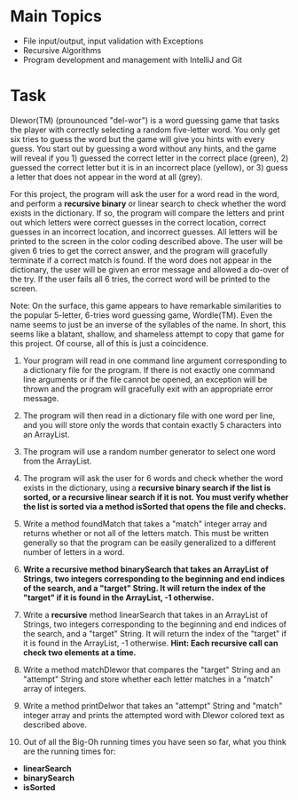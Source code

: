 # Main Topics
- File input/output, input validation with Exceptions
- Recursive Algorithms
- Program development and management with IntelliJ and Git

# Task
Dlewor(TM) (prounounced "del-wor") is a word guessing game that tasks the player with correctly selecting a random five-letter word. You only get six tries to guess the word but the game will give you hints with every guess. You start out by guessing a word without any hints, and the game will reveal if you 1) guessed the correct letter in the correct place (green), 2) guessed the correct letter but it is in an incorrect place (yellow), or 3) guess a letter that does not appear in the word at all (grey).

For this project, the program will ask the user for a word read in the word, and perform a **recursive binary** or linear search to check whether the word exists in the dictionary. If so, the program will compare the letters and print out which letters were correct guesses in the correct location, correct guesses in an incorrect location, and incorrect guesses. All letters will be printed to the screen in the color coding described above. The user will be given 6 tries to get the correct answer, and the program will gracefully terminate if a correct match is found. If the word does not appear in the dictionary, the user will be given an error message and allowed a do-over of the try. If the user fails all 6 tries, the correct word will be printed to the screen.

Note: On the surface, this game appears to have remarkable similarities
to the popular 5-letter, 6-tries word guessing game, Wordle(TM). Even the
name seems to just be an inverse of the syllables of the name. In short, this
seems like a blatant, shallow, and shameless attempt to copy that game for
this project. Of course, all of this is just a coincidence.

1. Your program will read in one command line argument corresponding to a dictionary file for the program. If there is not exactly one command line arguments or if the file cannot be opened, an exception will be thrown and the program will gracefully exit with an appropriate error message.

2. The program will then read in a dictionary file with one word per line, and you will store only the words that contain exactly 5 characters into an ArrayList.

3. The program will use a random number generator to select one word from the ArrayList.

4. The program will ask the user for 6 words and check whether the word exists in the dictionary, using a **recursive binary search if the list is sorted, or a recursive linear search if it is not. You must verify whether the list is sorted via a method isSorted that opens the file and checks.**

5. Write a method foundMatch that takes a "match" integer array and returns whether or not all of the letters match. This must be written generally so that the program can be easily generalized to a different number of letters in a word.

6. **Write a recursive method binarySearch that takes an ArrayList of Strings, two integers corresponding to the beginning and end indices of the search, and a "target" String. It will return the index of the "target" if it is found in the ArrayList, -1 otherwise.**

7. Write a **recursive** method linearSearch that takes in an ArrayList of Strings, two integers corresponding to the beginning and end indices of the search, and a "target" String. It will return the index of the "target" if it is found in the ArrayList, -1 otherwise. **Hint: Each recursive call can check two elements at a time.**

8. Write a method matchDlewor that compares the "target" String and an "attempt" String and store whether each letter matches in a "match" array of integers.

9. Write a method printDelwor that takes an "attempt" String and "match" integer array and prints the attempted word with Dlewor colored text as described above.

10. Out of all the Big-Oh running times you have seen so far, what you think are the running times for:
  - **linearSearch**
  - **binarySearch**
  - **isSorted**
